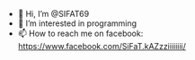 - 👋 Hi, I’m @SIFAT69
- 👀 I’m interested in programming
- 📫 How to reach me on facebook: https://www.facebook.com/SiFaT.kAZzziiiiiiii/

<!---
SIFAT69/SIFAT69 is a ✨ special ✨ repository because its `README.md` (this file) appears on your GitHub profile.
You can click the Preview link to take a look at your changes.
--->
